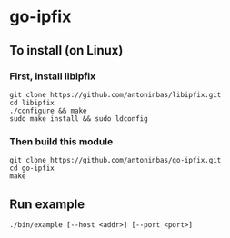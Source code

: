 # go-ipfix

## To install (on Linux)

### First, install libipfix
```
git clone https://github.com/antoninbas/libipfix.git
cd libipfix
./configure && make
sudo make install && sudo ldconfig
```

### Then build this module
```
git clone https://github.com/antoninbas/go-ipfix.git
cd go-ipfix
make
```

## Run example

```
./bin/example [--host <addr>] [--port <port>]
```
